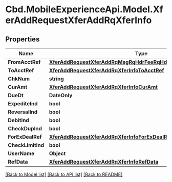 # Cbd.MobileExperienceApi.Model.XferAddRequestXferAddRqXferInfo

## Properties

Name | Type | Description | Notes
------------ | ------------- | ------------- | -------------
**FromAcctRef** | [**XferAddRequestXferAddRqMsgRqHdrFeeRqHdrDebitRefDebitInfoAcctRef**](XferAddRequestXferAddRqMsgRqHdrFeeRqHdrDebitRefDebitInfoAcctRef.md) |  | 
**ToAcctRef** | [**XferAddRequestXferAddRqXferInfoToAcctRef**](XferAddRequestXferAddRqXferInfoToAcctRef.md) |  | 
**ChkNum** | **string** |  | [optional] 
**CurAmt** | [**XferAddRequestXferAddRqXferInfoCurAmt**](XferAddRequestXferAddRqXferInfoCurAmt.md) |  | 
**DueDt** | **DateOnly** |  | [optional] 
**ExpediteInd** | **bool** |  | 
**ReversalInd** | **bool** |  | 
**DebitInd** | **bool** |  | 
**CheckDupInd** | **bool** |  | [optional] 
**ForExDealRef** | [**XferAddRequestXferAddRqXferInfoForExDealRef**](XferAddRequestXferAddRqXferInfoForExDealRef.md) |  | [optional] 
**CheckLimitInd** | **bool** |  | [optional] 
**UserName** | **Object** |  | [optional] 
**RefData** | [**XferAddRequestXferAddRqXferInfoRefData**](XferAddRequestXferAddRqXferInfoRefData.md) |  | 

[[Back to Model list]](../README.md#documentation-for-models) [[Back to API list]](../README.md#documentation-for-api-endpoints) [[Back to README]](../README.md)

